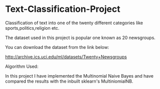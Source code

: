 # Text-Classification-Project
Classification of text into one of the twenty different categories like sports,politics,religion etc.


The dataset used in this project is popular one known as 20 newsgroups.

You can download the dataset from the link below:
  
http://archive.ics.uci.edu/ml/datasets/Twenty+Newsgroups
  
Algorithm Used:

In this project I have implemented the Multinomial Naive Bayes and have compared the results with the inbuilt sklearn's MultiniomialNB.




